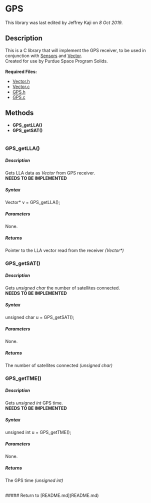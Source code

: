 # GPS
This library was last edited by Jeffrey Kaji on *8 Oct 2019*. <br/>

## Description
This is a C library that will implement the GPS receiver, 
to be used in conjunction with [Sensors](Sensors.md) and [Vector](Vector.md). <br/>
Created for use by Purdue Space Program Solids. <br/><br/>
__Required Files:__
* [Vector.h](../src/Vector.h)
* [Vector.c](../src/Vector.c)
* [GPS.h](../src/GPS.h)
* [GPS.c](../src/GPS.c)

## Methods
* **GPS_getLLA()**
* **GPS_getSAT()** <br/><br/>

### GPS_getLLA()
##### Description
Gets LLA data as *Vector* from GPS receiver. <br/>
**NEEDS TO BE IMPLEMENTED**
##### Syntax
Vector* v = GPS_getLLA();
##### Parameters
None.
##### Returns
Pointer to the LLA vector read from the receiver _(Vector*)_


### GPS_getSAT()
##### Description
Gets *unsigned char* the number of satellites connected. <br/>
**NEEDS TO BE IMPLEMENTED**
##### Syntax
unsigned char u = GPS_getSAT();
##### Parameters
None.
##### Returns
The number of satellites connected _(unsigned char)_


### GPS_getTME()
##### Description
Gets *unsigned int* GPS time. <br/>
**NEEDS TO BE IMPLEMENTED**
##### Syntax
unsigned int u = GPS_getTME();
##### Parameters
None.
##### Returns
The GPS time _(unsigned int)_

<br/>
##### Return to [README.md](README.md)